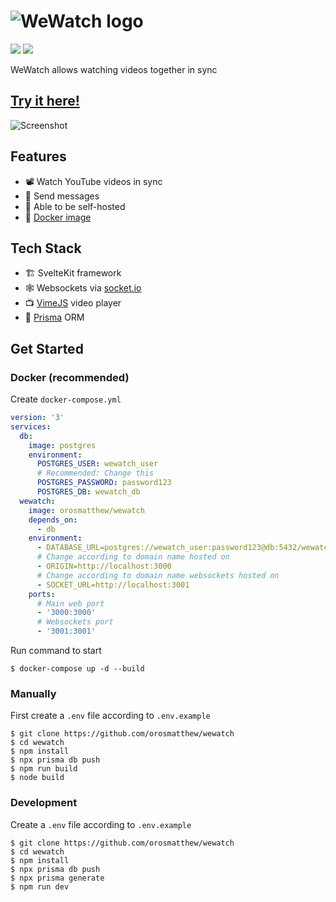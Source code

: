 # ![WeWatch logo](https://raw.githubusercontent.com/orosmatthew/wewatch/master/github/logo.png)

<div>
<img src="https://raw.githubusercontent.com/orosmatthew/wewatch/master/github/made-with-svelte.svg">
<img src="https://raw.githubusercontent.com/orosmatthew/wewatch/master/github/open-source.svg">
</div>

WeWatch allows watching videos together in sync

## [Try it here!](https://wewatch.pixeled.site)

![Screenshot](https://raw.githubusercontent.com/orosmatthew/wewatch/master/github/screenshot.png)

## Features

 - 📽️ Watch YouTube videos in sync
 - 💬 Send messages
 - 👷 Able to be self-hosted
 - 🐳 [Docker image](https://hub.docker.com/r/orosmatthew/wewatch)

## Tech Stack

 - 🏗️ SvelteKit framework
 - 🕸️ Websockets via [socket.io](https://socket.io/)
 - 📺 [VimeJS](https://vimejs.com/) video player
 - 📝 [Prisma](https://www.prisma.io/) ORM

## Get Started

### Docker (recommended)

Create `docker-compose.yml`
```yml
version: '3'
services:
  db:
    image: postgres
    environment:
      POSTGRES_USER: wewatch_user
      # Recommended: Change this
      POSTGRES_PASSWORD: password123
      POSTGRES_DB: wewatch_db
  wewatch:
    image: orosmatthew/wewatch
    depends_on:
      - db
    environment:
      - DATABASE_URL=postgres://wewatch_user:password123@db:5432/wewatch_db
      # Change according to domain name hosted on
      - ORIGIN=http://localhost:3000
      # Change according to domain name websockets hosted on
      - SOCKET_URL=http://localhost:3001
    ports:
      # Main web port
      - '3000:3000'
      # Websockets port
      - '3001:3001'
```
Run command to start

```console
$ docker-compose up -d --build
```

### Manually

First create a `.env` file according to `.env.example`

```console
$ git clone https://github.com/orosmatthew/wewatch
$ cd wewatch
$ npm install
$ npx prisma db push
$ npm run build
$ node build
```

### Development

Create a `.env` file according to `.env.example`

```console
$ git clone https://github.com/orosmatthew/wewatch
$ cd wewatch
$ npm install
$ npx prisma db push
$ npx prisma generate
$ npm run dev
```